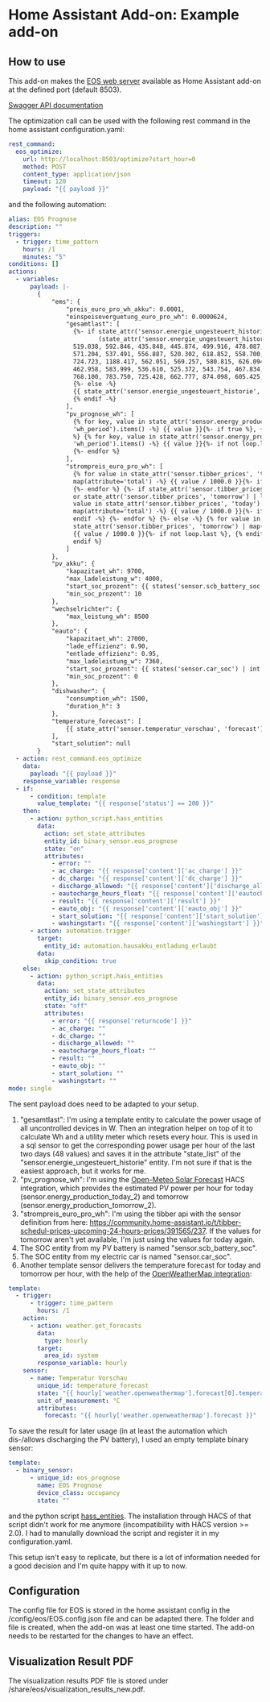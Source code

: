 # Home Assistant Add-on: Example add-on

## How to use

This add-on makes the [EOS web server](https://github.com/Akkudoktor-EOS/EOS) available as Home Assistant add-on at the defined port (default 8503). 

[Swagger API documentation](https://petstore3.swagger.io/?url=https://raw.githubusercontent.com/Akkudoktor-EOS/EOS/refs/heads/main/docs/akkudoktoreos/openapi.json) 

The optimization call can be used with the following rest command in the home assistant configuration.yaml:
```yaml
rest_command: 
  eos_optimize:
    url: http://localhost:8503/optimize?start_hour=0
	method: POST
	content_type: application/json
	timeout: 120
	payload: "{{ payload }}"
```

and the following automation:
```yaml
alias: EOS Prognose
description: ""
triggers:
  - trigger: time_pattern
    hours: /1
    minutes: "5"
conditions: []
actions:
  - variables:
      payload: |-
        {
            "ems": {
                "preis_euro_pro_wh_akku": 0.0001,
                "einspeiseverguetung_euro_pro_wh": 0.0000624,
                "gesamtlast": [
                  {%- if state_attr('sensor.energie_ungesteuert_historie', 'state_list') is none or 
                         (state_attr('sensor.energie_ungesteuert_historie', 'state_list').split(', ') | length != 48) %}
                  519.038, 592.846, 435.848, 445.874, 499.916, 478.087, 481.537, 445.690, 446.141, 483.501, 
                  571.204, 537.491, 556.887, 520.302, 618.852, 558.700, 747.631, 786.617, 730.839, 1975.696, 
                  724.723, 1188.417, 562.051, 569.257, 580.815, 626.094, 709.573, 579.968, 498.139, 475.231, 
                  462.958, 583.999, 536.610, 525.372, 543.754, 467.834, 542.264, 518.573, 761.854, 1478.119, 
                  768.100, 783.750, 725.428, 662.777, 874.098, 605.425, 595.513, 628.590
                  {%- else -%}
                  {{ state_attr('sensor.energie_ungesteuert_historie', 'state_list') }}
                  {% endif -%}
                ],
                "pv_prognose_wh": [
                  {% for key, value in state_attr('sensor.energy_production_today_2',
                  'wh_period').items() -%} {{ value }}{%- if true %}, {% endif -%} {%- endfor
                  %} {% for key, value in state_attr('sensor.energy_production_tomorrow_2',
                  'wh_period').items() -%} {{ value }}{%- if not loop.last %}, {% endif -%}
                  {%- endfor %}
                ],
                "strompreis_euro_pro_wh": [
                  {% for value in state_attr('sensor.tibber_prices', 'today') |
                  map(attribute='total') -%} {{ value / 1000.0 }}{%- if true %}, {% endif -%}
                  {%- endfor %} {%- if state_attr('sensor.tibber_prices', 'tomorrow') is none
                  or state_attr('sensor.tibber_prices', 'tomorrow') | length == 0 %}  {% for
                  value in state_attr('sensor.tibber_prices', 'today') |
                  map(attribute='total') -%} {{ value / 1000.0 }}{%- if not loop.last %}, {%
                  endif -%} {%- endfor %} {%- else -%} {% for value in
                  state_attr('sensor.tibber_prices', 'tomorrow') | map(attribute='total') -%}
                  {{ value / 1000.0 }}{%- if not loop.last %}, {% endif -%} {%- endfor %} {%
                  endif %}
                ]
            },
            "pv_akku": {
                "kapazitaet_wh": 9700,
                "max_ladeleistung_w": 4000,
                "start_soc_prozent": {{ states('sensor.scb_battery_soc') | int }},
                "min_soc_prozent": 10
            },
            "wechselrichter": {
                "max_leistung_wh": 8500
            },
            "eauto": {
                "kapazitaet_wh": 27000,
                "lade_effizienz": 0.90,
                "entlade_effizienz": 0.95,
                "max_ladeleistung_w": 7360,
                "start_soc_prozent": {{ states('sensor.car_soc') | int }},
                "min_soc_prozent": 0
            },
            "dishwasher": {
                "consumption_wh": 1500,
                "duration_h": 3
            },
            "temperature_forecast": [
                {{ state_attr('sensor.temperatur_vorschau', 'forecast') | map(attribute='temperature') | list | join (', ') }}
            ],
            "start_solution": null
        }
  - action: rest_command.eos_optimize
    data:
      payload: "{{ payload }}"
    response_variable: response
  - if:
      - condition: template
        value_template: "{{ response['status'] == 200 }}"
    then:
      - action: python_script.hass_entities
        data:
          action: set_state_attributes
          entity_id: binary_sensor.eos_prognose
          state: "on"
          attributes:
            - error: ""
            - ac_charge: "{{ response['content']['ac_charge'] }}"
            - dc_charge: "{{ response['content']['dc_charge'] }}"
            - discharge_allowed: "{{ response['content']['discharge_allowed'] }}"
            - eautocharge_hours_float: "{{ response['content']['eautocharge_hours_float'] }}"
            - result: "{{ response['content']['result'] }}"
            - eauto_obj: "{{ response['content']['eauto_obj'] }}"
            - start_solution: "{{ response['content']['start_solution'] }}"
            - washingstart: "{{ response['content']['washingstart'] }}"
      - action: automation.trigger
        target:
          entity_id: automation.hausakku_entladung_erlaubt
        data:
          skip_condition: true
    else:
      - action: python_script.hass_entities
        data:
          action: set_state_attributes
          entity_id: binary_sensor.eos_prognose
          state: "off"
          attributes:
            - error: "{{ response['returncode'] }}"
            - ac_charge: ""
            - dc_charge: ""
            - discharge_allowed: ""
            - eautocharge_hours_float: ""
            - result: ""
            - eauto_obj: ""
            - start_solution: ""
            - washingstart: ""
mode: single
```

The sent payload does need to be adapted to your setup.

1. "gesamtlast": I'm using a template entity to calculate the power usage of all uncontrolled devices in W. Then an integration helper on top of it to calculate Wh and a utility meter which resets every hour. This is used in a sql sensor to get the corresponding power usage per hour of the last two days (48 values) and saves it in the attribute "state_list" of the "sensor.energie_ungesteuert_historie" entity. I'm not sure if that is the easiest approach, but it works for me.
2. "pv_prognose_wh": I'm using the [Open-Meteo Solar Forecast](https://github.com/rany2/ha-open-meteo-solar-forecast) HACS integration, which provides the estimated PV power per hour for today (sensor.energy_production_today_2) and tomorrow (sensor.energy_production_tomorrow_2).
3. "strompreis_euro_pro_wh": I'm using the tibber api with the sensor definition from here: <https://community.home-assistant.io/t/tibber-schedul-prices-upcoming-24-hours-prices/391565/237>. If the values for tomorrow aren't yet available, I'm just using the values for today again.
4. The SOC entity from my PV battery is named "sensor.scb_battery_soc".
5. The SOC entity from my electric car is named "sensor.car_soc".
6. Another template sensor delivers the temperature forecast for today and tomorrow per hour, with the help of the [OpenWeatherMap integration](https://www.home-assistant.io/integrations/openweathermap/):
```yaml
template:
  - trigger:
      - trigger: time_pattern
        hours: /1
    action:
      - action: weather.get_forecasts
        data:
          type: hourly
        target:
          area_id: system
        response_variable: hourly
    sensor:
      - name: Temperatur Vorschau
        unique_id: temperature_forecast
        state: "{{ hourly['weather.openweathermap'].forecast[0].temperature }}"
        unit_of_measurement: °C
        attributes:
          forecast: "{{ hourly['weather.openweathermap'].forecast }}"
```

To save the result for later usage (in at least the automation which dis-/allows discharging the PV battery), I used an empty template binary sensor:
```yaml
template:
  - binary_sensor:
      - unique_id: eos_prognose
        name: EOS Prognose
        device_class: occupancy
        state: ""
```
and the python script [hass_entities](https://github.com/pmazz/ps_hassio_entities). The installation through HACS of that script didn't work for me anymore (incompatibility with HACS version >= 2.0). I had to manulally download the script and register it in my configuration.yaml.

This setup isn't easy to replicate, but there is a lot of information needed for a good decision and I'm quite happy with it up to now.

## Configuration
The config file for EOS is stored in the home assistant config in the /config/eos/EOS.config.json file and can be adapted there. The folder and file is created, when the add-on was at least one time started. The add-on needs to be restarted for the changes to have an effect.

## Visualization Result PDF
The visualization results PDF file is stored under /share/eos/visualization_results_new.pdf.

